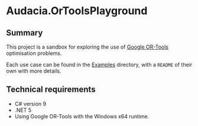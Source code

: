 ﻿# Audacia.OrToolsPlayground

## Summary

This project is a sandbox for exploring the use of [Google OR-Tools](https://developers.google.com/optimization) optimisation problems.

Each use case can be found in the [Examples](./Examples) directory, with a `README` of their own with more details.

## Technical requirements
- C# version 9
- .NET 5
- Using Google OR-Tools with the Windows x64 runtime. 